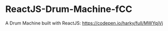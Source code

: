 # ReactJS-Drum-Machine-fCC
A Drum Machine built with ReactJS: https://codepen.io/harky/full/MWYqjVj

